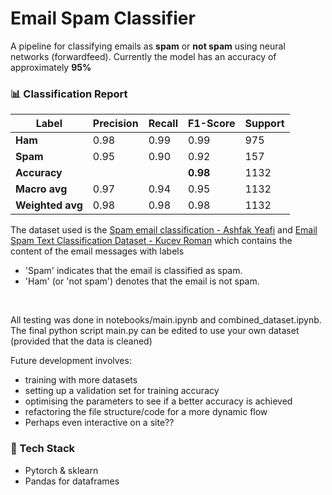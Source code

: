 # Email Spam Classifier

A pipeline for classifying emails as **spam** or **not spam** using neural networks (forwardfeed). Currently the model has an accuracy of approximately **95%**
### 📊 Classification Report

| Label | Precision | Recall | F1-Score | Support |
|-------|-----------|--------|----------|---------|
| **Ham** | 0.98 | 0.99 | 0.99 | 975 |
| **Spam** | 0.95 | 0.90 | 0.92 | 157 |
| **Accuracy** |       |       | **0.98** | 1132 |
| **Macro avg** | 0.97 | 0.94 | 0.95 | 1132 |
| **Weighted avg** | 0.98 | 0.98 | 0.98 | 1132 |

The dataset used is the [Spam email classification - Ashfak Yeafi](https://www.kaggle.com/datasets/ashfakyeafi/spam-email-classification) and [Email Spam Text Classification Dataset - Kucev Roman](https://www.kaggle.com/datasets/tapakah68/email-spam-classification) which contains the content of the email messages with labels
- 'Spam' indicates that the email is classified as spam.
- 'Ham' (or 'not spam') denotes that the email is not spam.

<br/>

All testing was done in notebooks/main.ipynb and combined_dataset.ipynb. The final python script main.py can be edited to use your own dataset (provided that the data is cleaned)

Future development involves:
- training with more datasets
- setting up a validation set for training accuracy
- optimising the parameters to see if a better accuracy is achieved
- refactoring the file structure/code for a more dynamic flow
- Perhaps even interactive on a site??
### 🔧 Tech Stack
- Pytorch & sklearn
- Pandas for dataframes


